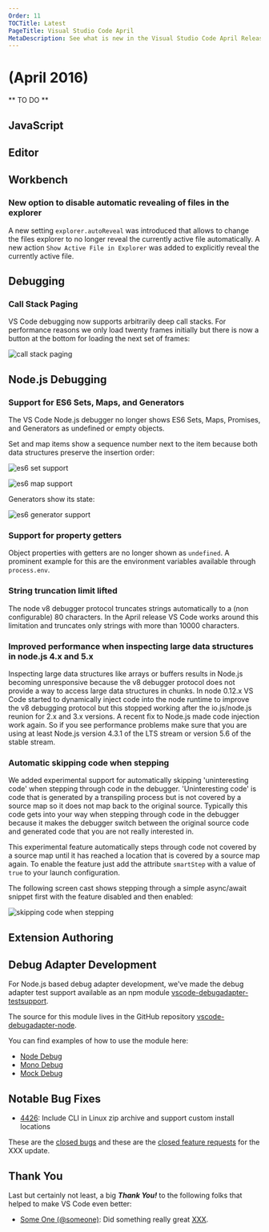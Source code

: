 ```yaml
---
Order: 11
TOCTitle: Latest
PageTitle: Visual Studio Code April 
MetaDescription: See what is new in the Visual Studio Code April Release
---
```


# (April 2016)

** TO DO **

## JavaScript

## Editor

## Workbench

### New option to disable automatic revealing of files in the explorer

A new setting `explorer.autoReveal` was introduced that allows to change the files explorer to no longer reveal the currently active file automatically. A new action `Show Active File in Explorer` was added to explicitly reveal the currently active file.

## Debugging

### Call Stack Paging

VS Code debugging now supports arbitrarily deep call stacks. For performance reasons we only load twenty frames initially but there is now a button at the bottom for loading the next set of frames:

![call stack paging](images/April/call-stack-paging.png)

## Node.js Debugging

### Support for ES6 Sets, Maps, and Generators

The VS Code Node.js debugger no longer shows ES6 Sets, Maps, Promises, and Generators as undefined or empty objects.

Set and map items show a sequence number next to the item because both data structures preserve the insertion order:

![es6 set support](images/April/es6-set-support.png)

![es6 map support](images/April/es6-map-support.png)

Generators show its state:

![es6 generator support](images/April/es6-generator-support.png)

### Support for property getters

Object properties with getters are no longer shown as `undefined`. A prominent example for this are the environment variables available through `process.env`.

### String truncation limit lifted

The node v8 debugger protocol truncates strings automatically to a (non configurable) 80 characters.
In the April release VS Code works around this limitation and truncates only strings with more than 10000 characters.

### Improved performance when inspecting large data structures in node.js 4.x and 5.x

Inspecting large data structures like arrays or buffers results in Node.js becoming unresponsive because the v8 debugger protocol does not provide a way to access large data structures in chunks. In node 0.12.x VS Code started to dynamically inject code into the node runtime to improve the v8 debugging protocol but this stopped working after the io.js/node.js reunion for 2.x and 3.x versions. A recent fix to Node.js made code injection work again. So if you see performance problems make sure that you are using at least Node.js version 4.3.1 of the LTS stream or version 5.6 of the stable stream.

### Automatic skipping code when stepping

We added experimental support for automatically skipping 'uninteresting code' when stepping through code in the debugger. 'Uninteresting code' is code that is generated by a transpiling process but is not covered by a source map so it does not map back to the original source. Typically this code gets into your way when stepping through code in the debugger because it makes the debugger switch between the original source code and generated code that you are not really interested in.

This experimental feature automatically steps through code not covered by a source map until it has reached a location that is covered by a source map again. To enable the feature just add the attribute `smartStep` with a value of `true` to your launch configuration.

The following screen cast shows stepping through a simple async/await snippet first with the feature disabled and then enabled:

![skipping code when stepping](images/April/smartStepping.gif)

## Extension Authoring

## Debug Adapter Development

For Node.js based debug adapter development, we've made the debug adapter test support available as an npm module [vscode-debugadapter-testsupport](https://www.npmjs.com/package/vscode-debugadapter-testsupport).

The source for this module lives in the GitHub repository [vscode-debugadapter-node](https://github.com/Microsoft/vscode-debugadapter-node).

You can find examples of how to use the module here:
* [Node Debug](https://github.com/Microsoft/vscode-node-debug/blob/master/src/tests/adapter.test.ts)
* [Mono Debug](https://github.com/Microsoft/vscode-mono-debug/blob/master/tests/adapter.test.ts)
* [Mock Debug](https://github.com/Microsoft/vscode-mock-debug/blob/master/src/tests/adapter.test.ts)

## Notable Bug Fixes

* [4426](https://github.com/Microsoft/vscode/issues/4426): Include CLI in Linux zip archive and support custom install locations

These are the [closed bugs](https://github.com/Microsoft/vscode/issues?q=is%3Aissue+label%3Abug+milestone%3A%22April+2016%22+is%3Aclosed) and these are the [closed feature requests](https://github.com/Microsoft/vscode/issues?q=is%3Aissue+milestone%3A%22April+2016%22+is%3Aclosed+label%3Afeature-request) for the XXX update.

## Thank You

Last but certainly not least, a big *__Thank You!__* to the following folks that helped to make VS Code even better:

* [Some One (@someone)](https://github.com/someone): Did something really great [XXX](https://github.com/Microsoft/vscode/pull/XXX).


